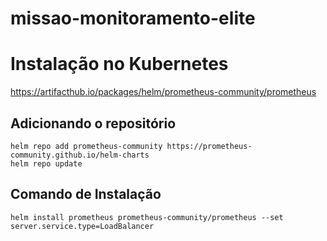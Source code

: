 # missao-monitoramento-elite


# Instalação no Kubernetes

https://artifacthub.io/packages/helm/prometheus-community/prometheus


## Adicionando o repositório

```
helm repo add prometheus-community https://prometheus-community.github.io/helm-charts
helm repo update
```

## Comando de Instalação

```
helm install prometheus prometheus-community/prometheus --set server.service.type=LoadBalancer
```